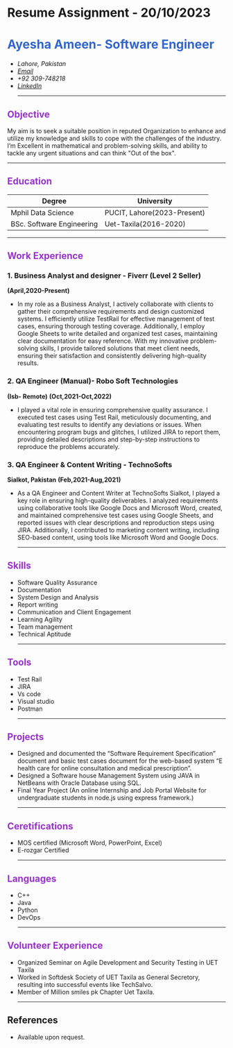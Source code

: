 #                                                                             Resume Assignment - 20/10/2023


<h1 style="color: #3366CC;"> Ayesha Ameen- Software Engineer</h1>

- *Lahore, Pakistan*
- *[Email](msdsf23m014@pucit.edu.pk)*
- *+92 309-748218*
- *[LinkedIn](linkedin.com/in/ayesha-ameen-962064167)*
  ***
<h2 style="color: #9933CC;">Objective</h2>

My aim is to seek a suitable position in reputed Organization to enhance and utilize my knowledge and skills to cope with the challenges of the industry. I’m Excellent in mathematical and problem-solving skills, and ability to tackle any urgent situations and can think "Out of the box". 
  ***
<h2 style="color: #9933CC;">Education</h2>

|Degree |University |
| ------------ | ------------- |
| Mphil Data Science |PUCIT, Lahore(2023-Present)|
| BSc. Software Engineering | Uet-Taxila(2016-2020) | 
  ***
<h2 style="color: #9933CC;"> Work Experience </h2>

### 1. Business Analyst and designer - Fiverr (Level 2 Seller)
**(April,2020-Present)**
- In my role as a Business Analyst, I actively collaborate with clients to gather their comprehensive requirements and design customized systems. I efficiently utilize TestRail for effective management of test cases, ensuring thorough testing coverage. Additionally, I employ Google Sheets to write detailed and organized test cases, maintaining clear documentation for easy reference. With my innovative problem-solving skills, I provide tailored solutions that meet client needs, ensuring their satisfaction and consistently delivering high-quality results.

### 2. QA Engineer (Manual)- Robo Soft Technologies 
**(Isb- Remote)**
**(Oct,2021-Oct,2022)**
- I played a vital role in ensuring comprehensive quality assurance. I executed test cases using Test Rail, meticulously documenting, and evaluating test results to identify any deviations or issues. When encountering program bugs and glitches, I utilized JIRA to report them, providing detailed descriptions and step-by-step instructions to reproduce the problems accurately. 

### 3. QA Engineer & Content Writing - TechnoSofts
**Sialkot, Pakistan**
**(Feb,2021-Aug,2021)**
- As a QA Engineer and Content Writer at TechnoSofts Sialkot, I played a key role in ensuring high-quality deliverables. I analyzed requirements using collaborative tools like Google Docs and Microsoft Word, created, and maintained comprehensive test cases using Google Sheets, and reported issues with clear descriptions and reproduction steps using JIRA. Additionally, I contributed to marketing content writing, including SEO-based content, using tools like Microsoft Word and Google Docs.
  ***
<h2 style="color: #9933CC;"> Skills </h2>


- Software Quality Assurance
- Documentation
- System Design and Analysis
- Report writing
- Communication and Client Engagement
- Learning Agility
- Team management
- Technical Aptitude
  ***
<h2 style="color: #9933CC;"> Tools </h2>


- Test Rail
- JIRA
- Vs code
- Visual studio
- Postman 
  ***

<h2 style="color: #9933CC;"> Projects </h2>


- Designed and documented the “Software Requirement Specification” document and basic test cases document for the
  web-based system “E health care for online consultation and medical prescription”.
- Designed a Software house Management System using JAVA in NetBeans with Oracle Database using SQL.
- Final Year Project (An online Internship and Job Portal Website for undergraduate students in node.js using express framework.)
  ***

<h2 style="color: #9933CC;"> Ceretifications </h2>

- MOS certified (Microsoft Word, PowerPoint, Excel)
- E-rozgar Certified
  ***

<h2 style="color: #9933CC;"> Languages </h2>

- C++
- Java
- Python
- DevOps
  ***

<h2 style="color: #9933CC;"> Volunteer Experience</h2>

- Organized Seminar on Agile Development and Security Testing in UET Taxila 
- Worked in Softdesk Society of UET Taxila as General Secretory, resulting into successful events like TechSalvo. 
- Member of Million smiles pk Chapter Uet Taxila.
  ***

## References

- Available upon request.




```python

```
